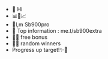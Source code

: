- 👋 Hi
- 📊📌📈
- 🔋I,m Sb900pro
- 👑 Top information : me.t/sb900extra
- 🎰🎁 free bonus 
- 🧸🎲 random winners 
- Progress up target!✨️🚀

<!---
Sb900pro/Sb900pro is a ✨ special ✨ repository because its `README.md` (this file) appears on your GitHub profile.
You can click the Preview link to take a look at your changes.
--->
